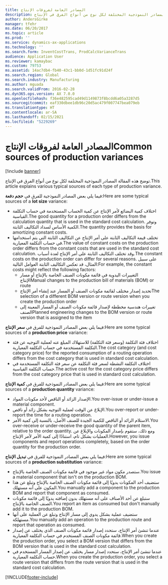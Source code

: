 ```yaml
---
title: المصادر العامة لفروقات الإنتاج
description: توضح هذه المقالة المصادر النموذجية المختلفة لكل نوع من أنواع الفرق في الإنتاج.
author: AndersGirke
manager: tfehr
ms.date: 06/20/2017
ms.topic: article
ms.prod: ''
ms.service: dynamics-ax-applications
ms.technology: ''
ms.search.form: InventCostTrans, ProdCalcVarianceTrans
audience: Application User
ms.reviewer: kamaybac
ms.custom: 79753
ms.assetid: 14ac7db4-fb40-43c1-bb0d-1d51fc91d24f
ms.search.region: Global
ms.search.industry: Manufacturing
ms.author: mguada
ms.search.validFrom: 2016-02-28
ms.dyn365.ops.version: AX 7.0.0
ms.openlocfilehash: f36e482595cad49d1149873f8bcdd6a05a3287d5
ms.sourcegitcommit: eaf330dbee1db96c20d5ac479f007747bea079eb
ms.translationtype: HT
ms.contentlocale: ar-SA
ms.lasthandoff: 02/15/2021
ms.locfileid: "5229269"
---
```

# <a name="common-sources-of-production-variances"></a><span data-ttu-id="f3b40-103">المصادر العامة لفروقات الإنتاج</span><span class="sxs-lookup"><span data-stu-id="f3b40-103">Common sources of production variances</span></span>

[!include [banner](../includes/banner.md)]

<span data-ttu-id="f3b40-104">توضح هذه المقالة المصادر النموذجية المختلفة لكل نوع من أنواع الفرق في الإنتاج.</span><span class="sxs-lookup"><span data-stu-id="f3b40-104">This article explains various typical sources of each type of production variance.</span></span> 

<span data-ttu-id="f3b40-105">فيما يلي بعض المصادر النموذجية للفرق في **حجم دفعة‬**:</span><span class="sxs-lookup"><span data-stu-id="f3b40-105">Here are some typical sources of a **lot size** variance:</span></span>

-   <span data-ttu-id="f3b40-106">اختلاف ‏‏كمية البضائع لأمر الإنتاج عن كمية الحساب المستخدمة في حساب التكلفة القياسية.</span><span class="sxs-lookup"><span data-stu-id="f3b40-106">The good quantity for a production order differs from the calculation quantity that is used in the standard cost calculation.</span></span> <span data-ttu-id="f3b40-107">وتوفر الكمية الأساس لسداد التكاليف الثابتة.</span><span class="sxs-lookup"><span data-stu-id="f3b40-107">The quantity provides the basis for amortizing constant costs.</span></span>
-   <span data-ttu-id="f3b40-108">تختلف قيمة التكاليف الثابتة على أمر الإنتاج عن التكاليف الثابتة التي يتم استخدامها في حساب التكلفة المعيارية.</span><span class="sxs-lookup"><span data-stu-id="f3b40-108">The value of constant costs on the production order differs from the constant costs that are used in the standard cost calculation.</span></span> <span data-ttu-id="f3b40-109">وقد تختلف التكاليف الثابتة على أمر الإنتاج لعدة أسباب.</span><span class="sxs-lookup"><span data-stu-id="f3b40-109">The constant costs on the production order can differ for several reasons.</span></span> <span data-ttu-id="f3b40-110">على سبيل المثال، قد تعكس التكاليف الثابتة العوامل التالية:</span><span class="sxs-lookup"><span data-stu-id="f3b40-110">For example, the constant costs might reflect the following factors:</span></span>
    -   <span data-ttu-id="f3b40-111">التغييرات اليدوية في قائمة مكونات الصنف الخاصة بالإنتاج أو مسار الإنتاج</span><span class="sxs-lookup"><span data-stu-id="f3b40-111">Manual changes to the production bill of materials (BOM) or route</span></span>
    -   <span data-ttu-id="f3b40-112">تحديد إصدار مختلف لقائمة مكونات الصنف أو المسار عند إنشاء أمر الإنتاج</span><span class="sxs-lookup"><span data-stu-id="f3b40-112">The selection of a different BOM version or route version when you create the production order</span></span>
    -   <span data-ttu-id="f3b40-113">تغييرات هندسية مخططة لإصدار قائمة مكونات الصنف أو المسار المعينة إلى الصنف</span><span class="sxs-lookup"><span data-stu-id="f3b40-113">Planned engineering changes to the BOM version or route version that is assigned to the item</span></span>

<span data-ttu-id="f3b40-114">فيما يلي بعض المصادر النموذجية للفرق في **سعر الإنتاج‬**:</span><span class="sxs-lookup"><span data-stu-id="f3b40-114">Here are some typical sources of a **production price** variance:</span></span>

-   <span data-ttu-id="f3b40-115">اختلاف فئة التكلفة (وسعر فئة التكلفة) للاستهلاك المبلغ عنه لعملية التوجيه عن فئة التكلفة المستخدمة في حساب التكلفة المعيارية.</span><span class="sxs-lookup"><span data-stu-id="f3b40-115">The cost category (and cost category price) for the reported consumption of a routing operation differs from the cost category that is used in standard cost calculation.</span></span>
-   <span data-ttu-id="f3b40-116">اختلاف التكلفة النشطة لسعر فئة التكلفة عن سعر فئة التكلفة المستخدمة في حساب التكلفة القياسية.</span><span class="sxs-lookup"><span data-stu-id="f3b40-116">The active cost for the cost category price differs from the cost category price that is used in standard cost calculation.</span></span>

<span data-ttu-id="f3b40-117">فيما يلي بعض المصادر النموذجية للفرق في **كمية الإنتاج‬**:</span><span class="sxs-lookup"><span data-stu-id="f3b40-117">Here are some typical sources of a **production quantity** variance:</span></span>

-   <span data-ttu-id="f3b40-118">الإصدار الزائد أو الناقص لأحد مكونات المواد.</span><span class="sxs-lookup"><span data-stu-id="f3b40-118">You over-issue or under-issue a material component.</span></span>
-   <span data-ttu-id="f3b40-119">الإبلاغ عن الوقت لعملية التوجيه بشكل زائد أو ناقص.</span><span class="sxs-lookup"><span data-stu-id="f3b40-119">You over-report or under-report the time for a routing operation.</span></span>
-   <span data-ttu-id="f3b40-120">الاستلام الزائد أو الناقص للكمية الجيدة للصنف الأصل، بالنسبة إلى كمية الأمر.</span><span class="sxs-lookup"><span data-stu-id="f3b40-120">You over-receive or under-receive the good quantity of the parent item, relative to the order quantity.</span></span> <span data-ttu-id="f3b40-121">ومع ذلك، ستقوم بإصدار المكونات والإبلاغ عن العمليات بشكل تام، استنادًا إلى كمية الأمر لأمر الإنتاج.</span><span class="sxs-lookup"><span data-stu-id="f3b40-121">However, you issue components and report operations completely, based on the order quantity for the production order.</span></span>

<span data-ttu-id="f3b40-122">فيما يلي بعض المصادر النموذجية للفرق في **تبديل الإنتاج‬**:</span><span class="sxs-lookup"><span data-stu-id="f3b40-122">Here are some typical sources of a **production substitution** variance:</span></span>

-   <span data-ttu-id="f3b40-123">ستصدر مكون مواد غير موجود في ‏‏قائمة مكونات الصنف الخاصة بالإنتاج.</span><span class="sxs-lookup"><span data-stu-id="f3b40-123">You issue a material component that isn't on the production BOM.</span></span>
-   <span data-ttu-id="f3b40-124">ستضيف أحد المكونات يدويًا إلى قائمة مكونات الصنف الخاصة بالإنتاج وتبلغ عن هذا المكون على أنه مستهلك.</span><span class="sxs-lookup"><span data-stu-id="f3b40-124">You manually add a component to the production BOM and report that component as consumed.</span></span>
-   <span data-ttu-id="f3b40-125">ستبلغ عن أحد الأصناف على أنه مستهلك بدون إضافته يدويًا إلى قائمة مكونات الصنف الخاصة بالإنتاج.</span><span class="sxs-lookup"><span data-stu-id="f3b40-125">You report an item as consumed but don't manually add it to the production BOM.</span></span>
-   <span data-ttu-id="f3b40-126">ستضيف عملية بشكل يدوي إلى مسار الإنتاج وتبلغ عن العملية على أنها مستهلكة.</span><span class="sxs-lookup"><span data-stu-id="f3b40-126">You manually add an operation to the production route and report that operation as consumed.</span></span>
-   <span data-ttu-id="f3b40-127">عندما تنشئ أمر الإنتاج، ستحدد إصدار قائمة مكونات الصنف الذي يختلف عن إصدار قائمة مكونات الصنف المستخدم في حساب التكلفة المعيارية.</span><span class="sxs-lookup"><span data-stu-id="f3b40-127">When you create the production order, you select a BOM version that differs from the BOM version that is used in the standard cost calculation.</span></span>
-   <span data-ttu-id="f3b40-128">عندما تنشئ أمر الإنتاج، ستحدد إصدار مسار يختلف عن إصدار المسار المستخدم في حساب التكلفة المعيارية.</span><span class="sxs-lookup"><span data-stu-id="f3b40-128">When you create the production order, you select a route version that differs from the route version that is used in the standard cost calculation.</span></span>






[!INCLUDE[footer-include](../../includes/footer-banner.md)]